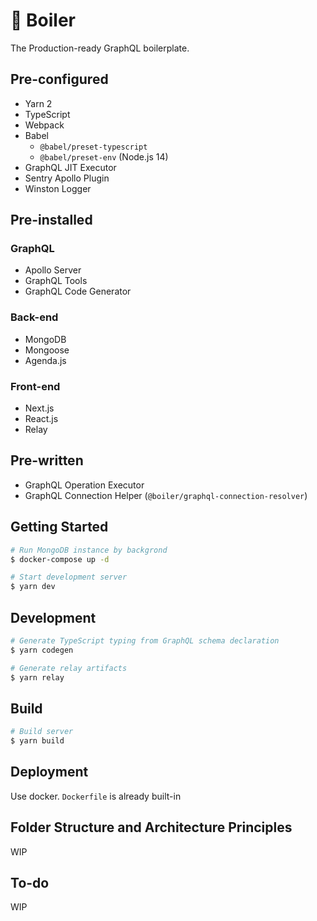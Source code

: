 # 🚀 Boiler

The Production-ready GraphQL boilerplate.

## Pre-configured

- Yarn 2
- TypeScript
- Webpack
- Babel
  - `@babel/preset-typescript`
  - `@babel/preset-env` (Node.js 14)
- GraphQL JIT Executor
- Sentry Apollo Plugin
- Winston Logger

## Pre-installed

### GraphQL

- Apollo Server
- GraphQL Tools
- GraphQL Code Generator

### Back-end

- MongoDB
- Mongoose
- Agenda.js

### Front-end

- Next.js
- React.js
- Relay

## Pre-written

- GraphQL Operation Executor
- GraphQL Connection Helper (`@boiler/graphql-connection-resolver`)

## Getting Started

```bash
# Run MongoDB instance by backgrond
$ docker-compose up -d

# Start development server
$ yarn dev
```

## Development

```bash
# Generate TypeScript typing from GraphQL schema declaration
$ yarn codegen

# Generate relay artifacts
$ yarn relay
```

## Build

```bash
# Build server
$ yarn build
```

## Deployment

Use docker. `Dockerfile` is already built-in

## Folder Structure and Architecture Principles

WIP

## To-do

WIP
